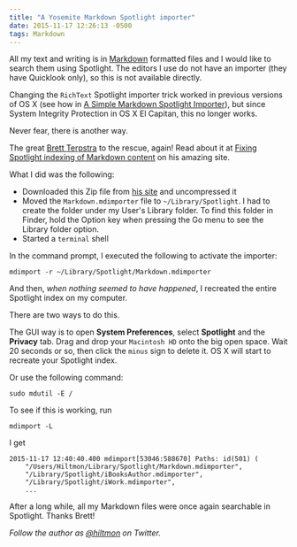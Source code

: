 ```yaml
---
title: "A Yosemite Markdown Spotlight importer"
date: 2015-11-17 12:26:13 -0500
tags: Markdown
---
```


All my text and writing is in [Markdown](https://hiltmon.com/blog/categories/markdown/) formatted files and I would like to search them using Spotlight. The editors I use do not have an importer (they have Quicklook only), so this is not available directly.

Changing the `RichText` Spotlight importer trick worked in previous versions of OS X (see how in [A Simple Markdown Spotlight Importer](https://hiltmon.com/blog/2015/06/27/a-simple-markdown-spotlight-importer/)), but since System Integrity Protection in OS X El Capitan, this no longer works.

Never fear, there is another way.

The great [Brett Terpstra](http://brettterpstra.com) to the rescue, again! Read about it at [Fixing Spotlight indexing of Markdown content](http://brettterpstra.com/2011/10/18/fixing-spotlight-indexing-of-markdown-content/) on his amazing site.

What I did was the following:

* Downloaded this Zip file from [his site](http://cdn3.brettterpstra.com/downloads/Markdown.mdimporter.zip) and uncompressed it
* Moved the `Markdown.mdimporter` file to `~/Library/Spotlight`. I had to create the folder under my User's Library folder. To find this folder in Finder, hold the Option key when pressing the Go menu to see the Library folder option.
* Started a `terminal` shell

In the command prompt, I executed the following to activate the importer:

```
mdimport -r ~/Library/Spotlight/Markdown.mdimporter
```

And then, *when nothing seemed to have happened*, I recreated the entire Spotlight index on my computer.

There are two ways to do this.

The GUI way is to open **System Preferences**, select **Spotlight** and the **Privacy** tab. Drag and drop your `Macintosh HD` onto the big open space. Wait 20 seconds or so, then click the `minus` sign to delete it. OS X will start to recreate your Spotlight index.

Or use the following command:

```
sudo mdutil -E /
```
	
To see if this is working, run

```
mdimport -L
```
	 
I get

```
2015-11-17 12:40:40.400 mdimport[53046:588670] Paths: id(501) (
  	"/Users/Hiltmon/Library/Spotlight/Markdown.mdimporter",
  	"/Library/Spotlight/iBooksAuthor.mdimporter",
  	"/Library/Spotlight/iWork.mdimporter",
  	...
```

After a long while, all my Markdown files were once again searchable in Spotlight. Thanks Brett!

*Follow the author as [@hiltmon](https://twitter.com/hiltmon) on Twitter.*
